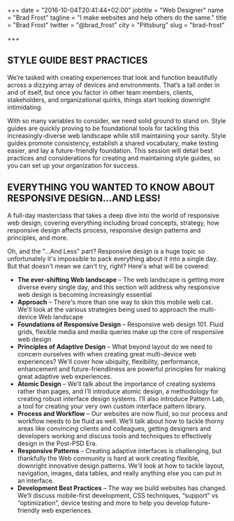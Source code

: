 +++
date = "2016-10-04T20:41:44+02:00"
jobtitle = "Web Designer"
name = "Brad Frost"
tagline = "I make websites and help others do the same."
title = "Brad Frost"
twitter = "@brad_frost"
city = "Pittsburg"
slug = "brad-frost"

+++

## STYLE GUIDE BEST PRACTICES
We’re tasked with creating experiences that look and function beautifully across a dizzying array of devices and environments. That’s a tall order in and of itself, but once you factor in other team members, clients, stakeholders, and organizational quirks, things start looking downright intimidating.

With so many variables to consider, we need solid ground to stand on. Style guides are quickly proving to be foundational tools for tackling this increasingly-diverse web landscape while still maintaining your sanity. Style guides promote consistency, establish a shared vocabulary, make testing easier, and lay a future-friendly foundation. This session will detail best practices and considerations for creating and maintaining style guides, so you can set up your organization for success.

## EVERYTHING YOU WANTED TO KNOW ABOUT RESPONSIVE DESIGN...AND LESS!
A full-day masterclass that takes a deep dive into the world of responsive web design, covering everything including broad concepts, strategy, how responsive design affects process, responsive design patterns and principles, and more.

Oh, and the "...And Less" part? Responsive design is a huge topic so unfortunately it's impossible to pack everything about it into a single day. But that doesn't mean we can't try, right? Here's what will be covered:

* **The ever-shifting Web landscape** – The web landscape is getting more diverse every single day, and this section will address why responsive web design is becoming increasingly essential
* **Approach** – There's more than one way to skin this mobile web cat. We'll look at the various strategies being used to approach the multi-device Web landscape
* **Foundations of Responsive Design** – Responsive web design 101. Fluid grids, flexible media and media queries make up the core of responsive web design
* **Principles of Adaptive Design** – What beyond layout do we need to concern ourselves with when creating great multi-device web experiences? We'll cover how ubiquity, flexibility, performance, enhancement and future-friendliness are powerful principles for making great adaptive web experiences.
* **Atomic Design** – We’ll talk about the importance of creating systems rather than pages, and I’ll introduce atomic design, a methodology for creating robust interface design systems. I’ll also introduce Pattern Lab, a tool for creating your very own custom interface pattern library.
* **Process and Workflow** – Our websites are now fluid, so our process and workflow needs to be fluid as well. We’ll talk about how to tackle thorny areas like convincing clients and colleagues, getting designers and developers working and discuss tools and techniques to effectively design in the Post-PSD Era.
* **Responsive Patterns** – Creating adaptive interfaces is challenging, but thankfully the Web community is hard at work creating flexible, downright innovative design patterns. We'll look at how to tackle layout, navigation, images, data tables, and really anything else you can put in an interface.
* **Development Best Practices** – The way we build websites has changed. We’ll discuss mobile-first development, CSS techniques, “support” vs “optimization”, device testing and more to help you develop future-friendly web experiences.
